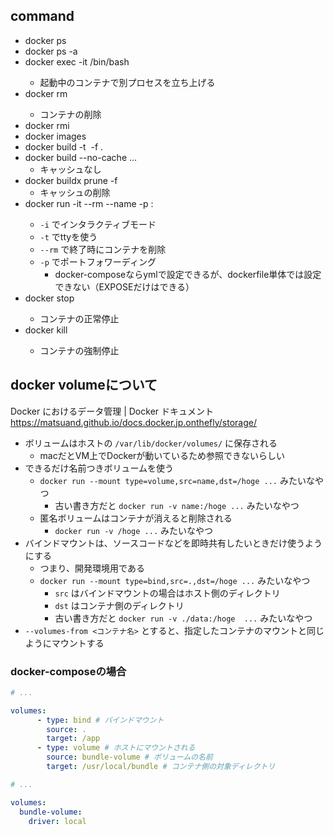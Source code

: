 ## command
- docker ps
- docker ps -a
- docker exec -it <container id> /bin/bash
    - 起動中のコンテナで別プロセスを立ち上げる
- docker rm <container id or name>
    - コンテナの削除
- docker rmi <image id or name>
- docker images
- docker build -t <image name> -f <path to dockerfile> .
- docker build --no-cache ...
    - キャッシュなし
- docker buildx prune -f
    - キャッシュの削除
- docker run -it --rm --name <container name> -p <local port>:<container port> <image name or id>
    - `-i` でインタラクティブモード
    - `-t` でttyを使う
    - `--rm` で終了時にコンテナを削除
    - `-p` でポートフォワーディング
        - docker-composeならymlで設定できるが、dockerfile単体では設定できない（EXPOSEだけはできる）
- docker stop <container id or name>
    - コンテナの正常停止
- docker kill <container id or name>
    - コンテナの強制停止


## docker volumeについて
Docker におけるデータ管理 | Docker ドキュメント
https://matsuand.github.io/docs.docker.jp.onthefly/storage/

- ボリュームはホストの `/var/lib/docker/volumes/` に保存される
    - macだとVM上でDockerが動いているため参照できないらしい
- できるだけ名前つきボリュームを使う
    - `docker run --mount type=volume,src=name,dst=/hoge ...` みたいなやつ
        - 古い書き方だと `docker run -v name:/hoge ...` みたいなやつ
    - 匿名ボリュームはコンテナが消えると削除される
        - `docker run -v /hoge ...` みたいなやつ
- バインドマウントは、ソースコードなどを即時共有したいときだけ使うようにする
    - つまり、開発環境用である
    - `docker run --mount type=bind,src=.,dst=/hoge ...` みたいなやつ
        - `src` はバインドマウントの場合はホスト側のディレクトリ
        - `dst` はコンテナ側のディレクトリ
        - 古い書き方だと `docker run -v ./data:/hoge  ...` みたいなやつ
- `--volumes-from <コンテナ名>` とすると、指定したコンテナのマウントと同じようにマウントする

### docker-composeの場合
```yaml
# ...

volumes:
      - type: bind # バインドマウント
        source: .
        target: /app
      - type: volume # ホストにマウントされる
        source: bundle-volume # ボリュームの名前
        target: /usr/local/bundle # コンテナ側の対象ディレクトリ

# ...

volumes:
  bundle-volume:
    driver: local
```

